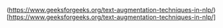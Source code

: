 (https://www.geeksforgeeks.org/text-augmentation-techniques-in-nlp/)[https://www.geeksforgeeks.org/text-augmentation-techniques-in-nlp/]
